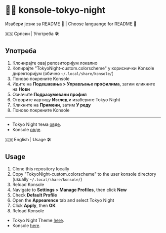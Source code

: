# 🌙🌃 konsole-tokyo-night

Изабери језик за README 📖 | Choose languange for README 📖


🇷🇸 Српски | Употреба 🛠️

## Употреба
1. Клонирајте овај репозиторијум локално
2. Копирајте "TokyoNight-custom.colorscheme" у кориснички Konsole директоријум (обично `~/.local/share/konsole/`)
3. Поново покрените Konsole
4. Идите на **Подешавања > Управљање профилима**, затим кликните на **Нови**
5. Означите **Подразумевани профил**
6. Отворите картицу **Изглед** и изаберите Tokyo Night
7. Кликните на **Примени**, затим **У реду**
8. Поново покрените Konsole

---

- Tokyo Night тема [овде](https://github.com/enkia/tokyo-night-vscode-theme).
- Konsole [овде](https://github.com/KDE/konsole).

🇬🇧 English | Usage 🛠️

## Usage
1. Clone this repository locally
2. Copy "TokyoNight-custom.colorscheme" to the user konsole directory (usually `~/.local/share/konsole/`)
3. Reload Konsole
4. Navigate to **Settings > Manage Profiles**, then click **New**
5. Check **Default Profile**
6. Open the **Appearence** tab and select Tokyo Night
7. Click **Apply**, then **OK**
8. Reload Konsole



- Tokyo Night Theme [here](https://github.com/enkia/tokyo-night-vscode-theme).
- Konsole [here](https://github.com/KDE/konsole).
